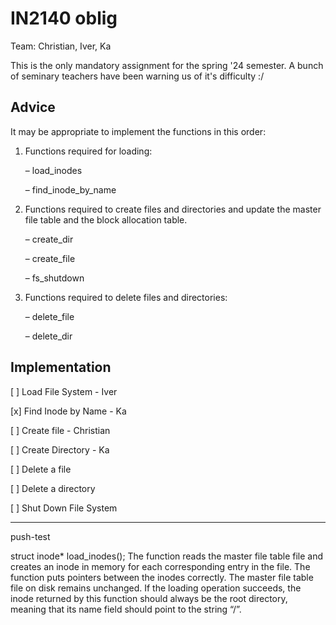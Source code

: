 # IN2140 oblig

Team: Christian, Iver, Ka

This is the only mandatory assignment for the spring '24 semester. A bunch of seminary teachers have been warning us of it's difficulty :/

## Advice

It may be appropriate to implement the functions in this order:

1. Functions required for loading:

    – load_inodes

    – find_inode_by_name

2. Functions required to create files and directories and update the master file
   table and the block allocation table.

    – create_dir

    – create_file

    – fs_shutdown

3. Functions required to delete files and directories:

    – delete_file

    – delete_dir

## Implementation

[ ] Load File System - Iver

[x] Find Inode by Name - Ka

[ ] Create file - Christian

[ ] Create Directory - Ka

[ ] Delete a file

[ ] Delete a directory

[ ] Shut Down File System

---

push-test

struct inode\* load_inodes();
The function reads the master file table file and creates an inode in memory for each
corresponding entry in the file. The function puts pointers between the inodes correctly.
The master file table file on disk remains unchanged.
If the loading operation succeeds, the inode returned by this function should always be
the root directory, meaning that its name field should point to the string “/”.
